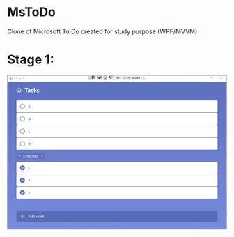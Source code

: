 # MsToDo
 Clone of Microsoft To Do created for study purpose (WPF/MVVM)


# Stage 1:
![Alt text](/readme_res/stage_1.jpg "State 1")
